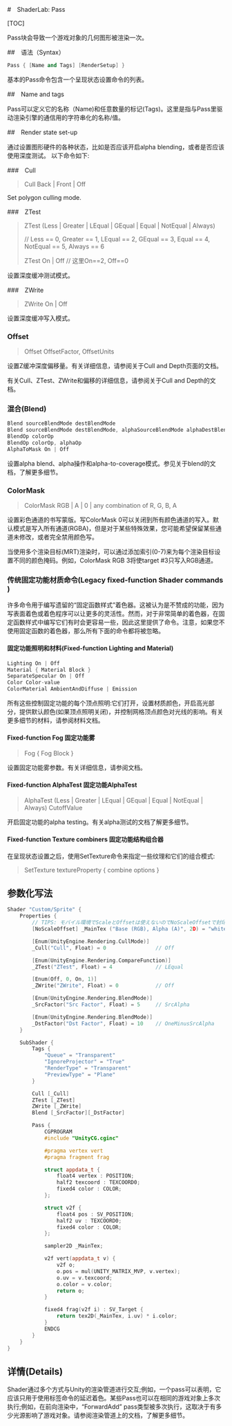 #　ShaderLab: Pass

[TOC]



Pass块会导致一个游戏对象的几何图形被渲染一次。

##　语法（Syntax）

```C++
Pass { [Name and Tags] [RenderSetup] }
```

基本的Pass命令包含一个呈现状态设置命令的列表。

##　Name and tags

Pass可以定义它的名称（Name)和任意数量的标记(Tags)。这里是指与Pass里驱动渲染引擎的通信用的字符串化的名称/值。

##　Render state set-up

通过设置图形硬件的各种状态，比如是否应该开启alpha blending，或者是否应该使用深度测试。
以下命令如下:

###　Cull

> Cull Back | Front | Off

Set polygon culling mode.

###　ZTest

> ZTest (Less | Greater | LEqual | GEqual | Equal | NotEqual | Always)
>
> // Less == 0, Greater == 1, LEqual == 2, GEqual == 3, Equal == 4, NotEqual == 5, Always == 6
>
> ZTest On | Off	// 这里On==2, Off==0

设置深度缓冲测试模式。

###　ZWrite

> ZWrite On | Off

设置深度缓冲写入模式。

### Offset

> Offset OffsetFactor, OffsetUnits

设置Z缓冲深度偏移量。有关详细信息，请参阅关于Cull and Depth页面的文档。

有关Cull、ZTest、ZWrite和偏移的详细信息，请参阅关于Cull and Depth的文档。

### 混合(Blend)

```C++
Blend sourceBlendMode destBlendMode
Blend sourceBlendMode destBlendMode, alphaSourceBlendMode alphaDestBlendMode
BlendOp colorOp
BlendOp colorOp, alphaOp
AlphaToMask On | Off
```

设置alpha blend、alpha操作和alpha-to-coverage模式。参见关于blend的文档，了解更多细节。

### ColorMask

> ColorMask RGB | A | 0 | any combination of R, G, B, A

设置彩色通道的书写蒙版。写ColorMask 0可以关闭到所有颜色通道的写入。默认模式是写入所有通道(RGBA)，但是对于某些特殊效果，您可能希望保留某些通道未修改，或者完全禁用颜色写。

当使用多个渲染目标(MRT)渲染时，可以通过添加索引(0-7)来为每个渲染目标设置不同的颜色掩码。例如，ColorMask RGB 3将使target #3只写入RGB通道。

### 传统固定功能材质命令(Legacy fixed-function Shader commands )

许多命令用于编写遗留的“固定函数样式”着色器。这被认为是不赞成的功能，因为写表面着色或着色程序可以让更多的灵活性。然而，对于非常简单的着色器，在固定函数样式中编写它们有时会更容易一些，因此这里提供了命令。注意，如果您不使用固定函数的着色器，那么所有下面的命令都将被忽略。

#### 固定功能照明和材料(Fixed-function Lighting and Material)
```C++
Lighting On | Off
Material { Material Block }
SeparateSpecular On | Off
Color Color-value
ColorMaterial AmbientAndDiffuse | Emission
```
所有这些控制固定功能的每个顶点照明:它们打开，设置材质颜色，开启高光部分，提供默认颜色(如果顶点照明关闭)，并控制网格顶点颜色对光线的影响。有关更多细节的材料，请参阅材料文档。

#### Fixed-function Fog 固定功能雾

> Fog { Fog Block }

设置固定功能雾参数。有关详细信息，请参阅文档。

#### Fixed-function AlphaTest 固定功能AlphaTest

> AlphaTest (Less | Greater | LEqual | GEqual | Equal | NotEqual | Always) CutoffValue

开启固定功能的alpha testing。有关alpha测试的文档了解更多细节。

#### Fixed-function Texture combiners 固定功能结构组合器
在呈现状态设置之后，使用SetTexture命令来指定一些纹理和它们的组合模式:

> SetTexture textureProperty { combine options }

## 参数化写法
```C++
Shader "Custom/Sprite" {
    Properties {
        // TIPS: モバイル環境でScaleとOffsetは使えないのでNoScaleOffsetで封印する
        [NoScaleOffset] _MainTex ("Base (RGB), Alpha (A)", 2D) = "white" {}

        [Enum(UnityEngine.Rendering.CullMode)]
        _Cull("Cull", Float) = 0                // Off

        [Enum(UnityEngine.Rendering.CompareFunction)]
        _ZTest("ZTest", Float) = 4              // LEqual

        [Enum(Off, 0, On, 1)]
        _ZWrite("ZWrite", Float) = 0            // Off

        [Enum(UnityEngine.Rendering.BlendMode)]
        _SrcFactor("Src Factor", Float) = 5     // SrcAlpha

        [Enum(UnityEngine.Rendering.BlendMode)]
        _DstFactor("Dst Factor", Float) = 10    // OneMinusSrcAlpha
    }

    SubShader {
        Tags {
            "Queue" = "Transparent"
            "IgnoreProjector" = "True"
            "RenderType" = "Transparent"
            "PreviewType" = "Plane"
        }

        Cull [_Cull]
        ZTest [_ZTest]
        ZWrite [_ZWrite]
        Blend [_SrcFactor][_DstFactor]

        Pass {
            CGPROGRAM
            #include "UnityCG.cginc"

            #pragma vertex vert
            #pragma fragment frag

            struct appdata_t {
                float4 vertex : POSITION;
                half2 texcoord : TEXCOORD0;
                fixed4 color : COLOR;
            };

            struct v2f {
                float4 pos : SV_POSITION;
                half2 uv : TEXCOORD0;
                fixed4 color : COLOR;
            };

            sampler2D _MainTex;

            v2f vert(appdata_t v) {
                v2f o;
                o.pos = mul(UNITY_MATRIX_MVP, v.vertex);
                o.uv = v.texcoord;
                o.color = v.color;
                return o;
            }

            fixed4 frag(v2f i) : SV_Target {
                return tex2D(_MainTex, i.uv) * i.color;
            }
            ENDCG
        }
    }
}
```



## 详情(Details)

Shader通过多个方式与Unity的渲染管道进行交互;例如，一个pass可以表明，它应该只用于使用标签命令的延迟着色。某些Pass也可以在相同的游戏对象上多次执行;例如，在前向渲染中，“ForwardAdd” pass类型被多次执行，这取决于有多少光源影响了游戏对象。请参阅渲染管道上的文档，了解更多细节。